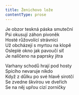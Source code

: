 ```yaml
---
title: Ženichovo lože
contentType: prose
---
```


<section>

Je obzor teskná páska smuteční  
Psi okusují záhon pivoněk  
Hosté růžovolící strávníci  
Už obcházejí s myrtou na klopě  
Osleplé okno jak pavoučí síť  
Je nalíčeno na paprsky jitra

Varhany schodů hrají pod hosty  
Spícího nevaruje nikdo  
Když z důlku po své hlavě sirotčí  
Se zvedne škvírou ve dveřích  
Se na něj upřou cizí zorničky

</section>
